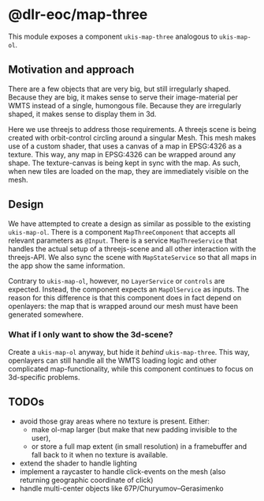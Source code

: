 # @dlr-eoc/map-three

This module exposes a component `ukis-map-three` analogous to `ukis-map-ol`.

## Motivation and approach
There are a few objects that are very big, but still irregularly shaped.
Because they are big, it makes sense to serve their image-material per WMTS instead of a single, humongous file.
Because they are irregularly shaped, it makes sense to display them in 3d.

Here we use threejs to address those requirements. A threejs scene is being created with orbit-control circling around a singular Mesh.
This mesh makes use of a custom shader, that uses a canvas of a map in EPSG:4326 as a texture. This way, any map in EPSG:4326 can be wrapped around any shape.
The texture-canvas is being kept in sync with the map. As such, when new tiles are loaded on the map, they are immediately visible on the mesh.

## Design
We have attempted to create a design as similar as possible to the existing `ukis-map-ol`.
There is a component `MapThreeComponent` that accepts all relevant parameters as `@Input`.
There is a service `MapThreeService` that handles the actual setup of a threejs-scene and all other interaction with the threejs-API.
We also sync the scene with `MapStateService` so that all maps in the app show the same information.

Contrary to `ukis-map-ol`, however, no `LayerService` or `controls` are expected. Instead, the component expects an `MapOlService` as inputs.
The reason for this difference is that this component does in fact depend on openlayers: the map that is wrapped around our mesh must have been generated somewhere.

### What if I only want to show the 3d-scene?
Create a `ukis-map-ol` anyway, but hide it *behind* `ukis-map-three`. This way, openlayers can still handle all the WMTS loading logic and other complicated map-functionality, while this component continues to focus on 3d-specific problems.

## TODOs
 - avoid those gray areas where no texture is present. Either:
   - make ol-map larger (but make that new padding invisible to the user), 
   - or store a full map extent (in small resolution) in a framebuffer and fall back to it when no texture is available.
 - extend the shader to handle lighting
 - implement a raycaster to handle click-events on the mesh (also returning geographic coordinate of click)
 - handle multi-center objects like 67P/Churyumov–Gerasimenko